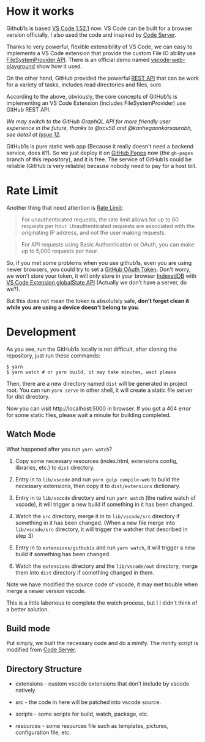 # How it works

Github1s is based [VS Code 1.52.1](https://github.com/microsoft/vscode/tree/1.52.1) now. VS Code can be built for a browser version officially, I also used the code and inspired by [Code Server](https://github.com/cdr/code-server).

Thanks to very powerful, flexible extensibility of VS Code, we can easy to implements a VS Code extension that provide the custom File IO ability use [FileSystemProvider API](https://code.visualstudio.com/api/references/vscode-api#FileSystemProvider). There is an official demo named [vscode-web-playground](https://github.com/microsoft/vscode-web-playground) show how it used.

On the other hand, GitHub provided the powerful [REST API](https://docs.github.com/en/rest) that can be work for a variety of tasks, includes read directories and files, sure.

According to the above, obviously, the core concepts of GitHub1s is implementing an VS Code Extension (includes FileSystemProvider) use GitHub REST API.

*We may switch to the GitHub GraphQL API for more friendly user experience in the future, thanks to @xcv58 and @kanhegaonkarsaurabh, see detail at [Issue 12](https://github.com/conwnet/github1s/issues/12).*

GitHub1s is pure static web app (Because it really doesn't need a backend service, does it?). So we just deploy it on [GitHub Pages](https://pages.github.com/) now (the `gh-pages` branch of this repository), and it is free. The service of GitHub1s could be reliable (GitHub is very reliable) because nobody need to pay for a host bill.

# Rate Limit

Another thing that need attention is [Rate Limit](https://docs.github.com/en/rest/reference/rate-limit):

> For unauthenticated requests, the rate limit allows for up to 60 requests per hour. Unauthenticated requests are associated with the originating IP address, and not the user making requests.

> For API requests using Basic Authentication or OAuth, you can make up to 5,000 requests per hour.

So, if you met some problems when you use github1s, even you are using newer browsers, you could try to set a [GitHub OAuth Token](https://docs.github.com/en/rest/overview/resources-in-the-rest-api#oauth2-token-sent-in-a-header). Don't worry, we won't store your token, it will only store in your browser [IndexedDB](https://developer.mozilla.org/en-US/docs/Web/API/IndexedDB_API) with [VS Code Extension globalState API](https://code.visualstudio.com/api/references/vscode-api#ExtensionContext) (Actually we don’t have a server, do we?).

But this does not mean the token is absolutely safe, **don't forget clean it while you are using a device doesn't belong to you**.

# Development

As you see, run the GitHub1s locally is not difficult, after cloning the repository, just run these commands:

```shell
$ yarn
$ yarn watch # or yarn build, it may take minutes, wait please
```

Then, there are a new directory named `dist` will be generated in project root. You can run `yarn serve` in other shell, it will create a static file server for dist directory.

Now you can visit http://localhost:5000 in browser. If you got a 404 error for some static files, please wait a minute for building completed.

## Watch Mode

What happened after you run `yarn watch`?

1. Copy some necessary resources (index.html, extensions config, libraries, etc.) to `dist` directory.

2. Entry in to `lib/vscode` and run `yarn gulp compile-web` to build the necessary extensions, then copy it to `dist/extensions` dictionary.

3. Entry in to `lib/vscode` directory and run `yarn watch` (the native watch of vscode), it will trigger a new build if something in it has been changed.

4. Watch the `src` directory, merge it in to `lib/vscode/src` directory if something in it has been changed. (When a new file merge into `lib/vscode/src` directory, it will trigger the watcher that described in step 3)

5. Entry in to `extensions/github1s` and run `yarn watch`, it will trigger a new build if something has been changed.

6. Watch the `extensions` directory and the `lib/vscode/out` directory, merge them into `dist` directory if something changed in them.

Note we have modified the source code of vscode, it may met trouble when merge a newer version vscode.

This is a little laborious to complete the watch process, but I  I didn't think of a better solution.

## Build mode

Put simply, we built the necessary code and do a minify. The minify script is modified from [Code Server](https://github.com/cdr/code-server).

## Directory Structure

- extensions - custom vscode extensions that don't include by vscode natively.

- src - the code in here will be patched into vscode source.

- scripts - some scripts for build, watch, package, etc.

- resources - some resources file such as templates, pictures, configuration file, etc.
